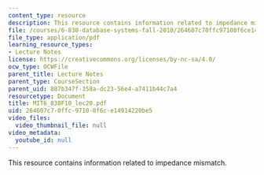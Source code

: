 ```yaml
---
content_type: resource
description: This resource contains information related to impedance mismatch.
file: /courses/6-830-database-systems-fall-2010/264607c70ffc97108f6ce14914220be5_MIT6_830F10_lec20.pdf
file_type: application/pdf
learning_resource_types:
- Lecture Notes
license: https://creativecommons.org/licenses/by-nc-sa/4.0/
ocw_type: OCWFile
parent_title: Lecture Notes
parent_type: CourseSection
parent_uid: 887b347f-358a-dc23-56e4-a7411b44c7a4
resourcetype: Document
title: MIT6_830F10_lec20.pdf
uid: 264607c7-0ffc-9710-8f6c-e14914220be5
video_files:
  video_thumbnail_file: null
video_metadata:
  youtube_id: null
---
```

This resource contains information related to impedance mismatch.